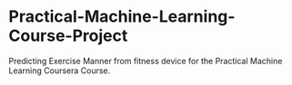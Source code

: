 # Practical-Machine-Learning-Course-Project
Predicting Exercise Manner from fitness device for the Practical Machine Learning Coursera Course.
